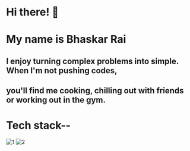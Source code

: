 # Hi there! 👋
#  My name is Bhaskar Rai

## I enjoy turning complex problems into simple. When I'm not pushing codes,
## you'll find me cooking, chilling out with friends or working out in the gym.

# Tech stack--
![1](https://user-images.githubusercontent.com/82999625/136795350-1ccecfd0-2d44-496f-ac75-27e31cbe14ef.jpg)
![2](https://user-images.githubusercontent.com/82999625/136795421-ba681a44-a55a-4568-b99a-18605d598441.jpg)
